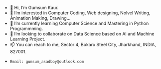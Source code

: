 - 👋 Hi, I’m Gumsum Kaur.
- 👀 I’m interested in Computer Coding, Web designing,  Nolvel Writing, Animation Making, Drawing...
- 🌱 I’m currently learning Computer Science and Mastering in Python Programmming.
- 💞️ I’m looking to collaborate on Data Science based on AI and Machine Learning Project. 
- 📫 You can reach to me, Sector 4, Bokaro Steel City, Jharkhand, INDIA, 827001.
-     Email: gumsum_asadboy@outlook.com

<!---
username1437/username1437 is a ✨ special ✨ repository because its `README.md` (this file) appears on your GitHub profile.
You can click the Preview link to take a look at your changes.
--->
